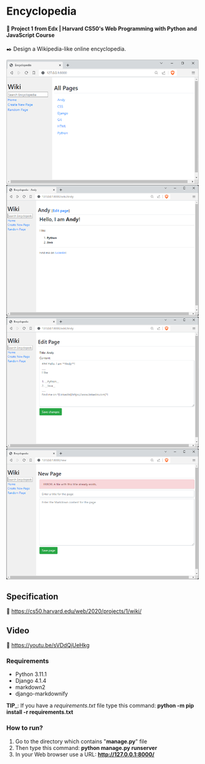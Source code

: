 # Encyclopedia
#### 📘 Project 1 from Edx | Harvard CS50's Web Programming with Python and JavaScript Course
✒️ Design a Wikipedia-like online encyclopedia.

![wiki1.java](wiki1.png "ENCYCLOPEDIA - Home")
![wiki2.java](wiki2.png "ENCYCLOPEDIA - Andy Page")
![wiki3.java](wiki3.png "ENCYCLOPEDIA - Edit page Andy")
![wiki4.java](wiki4.png "ENCYCLOPEDIA - New Page")

## Specification 
🚀 https://cs50.harvard.edu/web/2020/projects/1/wiki/

## Video
🚀 https://youtu.be/sVDdQjUeHkg


### Requirements

* Python 3.11.1
* Django 4.1.4
* markdown2
* django-markdownify

__TIP___: If you have a _requirements.txt_ file type this command: __python -m pip install -r requirements.txt__

### How to run? 
1. Go to the directory which contains "__manage.py__" file
2. Then type this command: __python manage.py runserver__
3. In your Web browser use a URL: __http://127.0.0.1:8000/__
